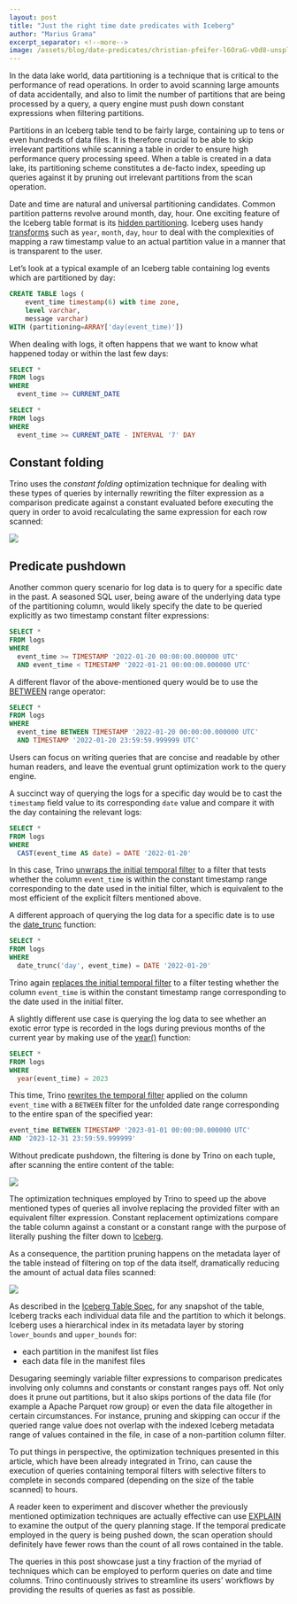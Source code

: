 ```yaml
---
layout: post
title: "Just the right time date predicates with Iceberg"
author: "Marius Grama"
excerpt_separator: <!--more-->
image: /assets/blog/date-predicates/christian-pfeifer-l6OraG-v0d8-unsplash.jpg
---
```


In the data lake world, data partitioning is a technique that is critical to the
performance of read operations. In order to avoid scanning large amounts of data
accidentally, and also to limit the number of partitions that are being
processed by a query, a query engine must push down constant expressions when
filtering partitions.

<!--more-->

Partitions in an Iceberg table tend to be fairly large, containing up to tens or
even hundreds of data files. It is therefore crucial to be able to skip
irrelevant partitions while scanning a table in order to ensure high performance
query processing speed. When a table is created in a data lake, its partitioning
scheme constitutes a de-facto index, speeding up queries against it by pruning
out irrelevant partitions from the scan operation.

Date and time are natural and universal partitioning candidates. Common
partition patterns revolve around month, day, hour. One exciting feature  of the
Iceberg table format is its [hidden
partitioning](https://trino.io/blog/2021/07/12/in-place-table-evolution-and-cloud-compatibility-with-iceberg.html#partition-specification-evolution).
Iceberg uses handy
[transforms](https://trino.io/docs/current/connector/iceberg.html#partitioned-tables)
such as `year`, `month`, `day`, `hour` to deal with the complexities of mapping
a raw timestamp value to an actual partition value in a manner that is
transparent to the user.

Let’s look at a typical example of an Iceberg table containing log events which
are partitioned by day:

```sql
CREATE TABLE logs (
    event_time timestamp(6) with time zone,
    level varchar,
    message varchar)
WITH (partitioning=ARRAY['day(event_time)'])
```

When dealing with logs, it often happens that we want to know what happened
today or within the last few days:

```sql
SELECT *
FROM logs
WHERE
  event_time >= CURRENT_DATE
```

```sql
SELECT *
FROM logs
WHERE
  event_time >= CURRENT_DATE - INTERVAL '7' DAY
```

## Constant folding

Trino uses the _constant folding_ optimization technique for dealing with these
types of queries by internally rewriting the filter expression as a comparison
predicate against a constant evaluated before executing the query in order to
avoid recalculating the same expression for each row scanned:

![](/assets/blog/date-predicates/constant_folding.png)

## Predicate pushdown

Another common query scenario for log data is to query for a specific date in
the past. A seasoned SQL user, being aware of the underlying data type of the
partitioning column, would likely specify the date to be queried explicitly as
two timestamp constant filter expressions:

```sql
SELECT *
FROM logs
WHERE
  event_time >= TIMESTAMP '2022-01-20 00:00:00.000000 UTC'
  AND event_time < TIMESTAMP '2022-01-21 00:00:00.000000 UTC'
```

A different flavor of the above-mentioned query would be to use
the [BETWEEN]({{site_url}}/docs/current/functions/comparison.html#range-operator-between)
range operator:

```sql
SELECT *
FROM logs
WHERE
  event_time BETWEEN TIMESTAMP '2022-01-20 00:00:00.000000 UTC'
  AND TIMESTAMP '2022-01-20 23:59:59.999999 UTC'
```

Users can focus on writing queries that are concise and readable by other human
readers, and leave the eventual grunt optimization work to the query engine. 

A succinct way of querying the logs for a specific day would be to cast the
`timestamp` field value to its corresponding `date` value and compare it with
the day containing the relevant logs:

```sql
SELECT *
FROM logs
WHERE
  CAST(event_time AS date) = DATE '2022-01-20'
```

In this case, Trino [unwraps the initial temporal
filter](https://github.com/trinodb/trino/commit/49be4c2a) to a filter that tests
whether the column `event_time` is within the constant timestamp range
corresponding to the date used in the initial filter, which is equivalent to the
most efficient of the explicit filters mentioned above.

A different approach of querying the log data for a specific date is to use the
[date_trunc]({{site_url}}/docs/current/functions/datetime.html#truncation-function)
function:

```sql
SELECT *
FROM logs
WHERE
  date_trunc('day', event_time) = DATE '2022-01-20'
```

Trino again [replaces the initial temporal
filter](https://github.com/trinodb/trino/commit/80c079f9) to a filter testing
whether the column `event_time` is within the constant timestamp range
corresponding to the date used in the initial filter.

A slightly different use case is querying the log data to see whether an exotic
error type is recorded in the logs during previous months of the current year by
making use of the
[year()]({{site_url}}/docs/current/functions/datetime.html#year) function:

```sql
SELECT *
FROM logs
WHERE
  year(event_time) = 2023
```

This time, Trino [rewrites the temporal
filter](https://github.com/trinodb/trino/commit/b8967a3c1550b6e64ad8d3e7979ea46fbfc51550)
applied on the column `event_time` with a `BETWEEN` filter for the unfolded date
range corresponding to the entire span of the specified year:

```sql
event_time BETWEEN TIMESTAMP '2023-01-01 00:00:00.000000 UTC'
AND '2023-12-31 23:59:59.999999'
```

Without predicate pushdown, the filtering is done by Trino on each tuple, after
scanning the entire content of the table:

![](/assets/blog/date-predicates/filter_basic_data_flow.png)

The optimization techniques employed by Trino to speed up the above mentioned
types of queries all involve replacing the provided filter with an equivalent
filter expression. Constant replacement optimizations compare the table column
against a constant or a constant range with the purpose of literally pushing the
filter down to [Iceberg](https://iceberg.apache.org/).

As a consequence, the partition pruning happens on the metadata layer of the
table instead of filtering on top of the data itself, dramatically reducing the
amount of actual data files scanned:

![](/assets/blog/date-predicates/filter_push_down_data_flow.png)

As described in the [Iceberg Table Spec](https://iceberg.apache.org/spec/), for
any snapshot of the table, Iceberg tracks each individual data file and the
partition to which it belongs. Iceberg uses a hierarchical index in its metadata
layer by storing `lower_bounds` and `upper_bounds` for:

* each partition in the manifest list files
* each data file in the manifest files

Desugaring seemingly variable filter expressions to comparison predicates
involving only columns and constants or constant ranges pays off. Not only does
it prune out partitions, but it also skips portions of the data file (for
example a Apache Parquet row group) or even the data file altogether in certain
circumstances. For instance, pruning and skipping can occur  if the queried
range value does not overlap with the indexed Iceberg metadata range of values
contained in the file, in case of a non-partition column filter.

To put things in perspective, the optimization techniques presented in this
article, which have been already integrated in Trino, can cause the execution of
queries containing temporal filters with selective filters to complete in
seconds compared (depending on the size of the table scanned) to hours.

A reader keen to experiment and discover whether the previously mentioned
optimization techniques are actually effective can use
[EXPLAIN]({{site_url}}/docs/current/sql/explain.html) to examine the output
of the query planning stage. If the temporal predicate employed in the query is
being pushed down, the scan operation should definitely have fewer rows than the
count of all rows contained in the table.

The queries in this post showcase just a tiny fraction of the myriad of
techniques which can be employed to perform queries on date and time columns.
Trino continuously strives to streamline its users' workflows by providing the
results of queries as fast as possible.

